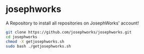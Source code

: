 # josephworks
A Repository to install all repositories on JosephWorks' account!

```sh
git clone https://github.com/josephworks/josephworks.git
cd josephworks
chmod -X getjosephworks.sh
sudo bash ./getjosephworks.sh
```
